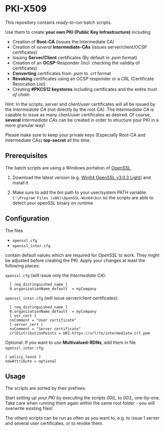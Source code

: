 # PKI-X509
This repository contains *ready-to-run* batch scripts.

 Use them to create **your own PKI (Public Key Infrastructure)** including 
 - Creation of **Root-CA** (issues the Intermediate CA)
 - Creation of *several* **Intermediate-CAs** (issues server/client/OCSP certificates)
 - Issuing **Server/Client** certificates (By default in *.pem* format)
 - Creation of an **OCSP**-Responder (Incl. checking the validity of certificates)
 - **Converting** certificates from *.pem* to *.crt* format
 - **Revoking** certificates using an OCSP responder or a CRL (Certificate Revocation List)
 - Creating **#PKCS12 keystores** including certificates and the entire *trust of chain*

Hint: In the scripts, server and client/user certificates will all be issued by the *Intermediate CA* (not directly by the root CA). 
The *Intermediate CA* is capable to issue as many client/user certificates as desired. Of course, **several** *Intermediate CA*s can be created in order to structure your PKI in a more granular way!
 
 Please make sure to keep your private keys (Especially Root-CA and Intermediate CAs) **top-secret** all the time.

## Prerequisites
The batch scripts are using a Windows portation of [OpenSSL](https://www.openssl.org/).

1.  Download the latest version (e.g. [Win64 OpenSSL v3.0.3 Light](https://slproweb.com/products/Win32OpenSSL.html "Win64 OpenSSL")) and install it
 
2. Make sure to add the *bin* path to your user/system PATH variable: `C:\Program Files (x86)\OpenSSL-Win64\bin` so the scripts are able to detect your openSSL binary on runtime

## Configuration
The files

- `openssl.cfg`
- `openssl_inter.cfg`

contain default values which are required for *OpenSSL* to work. They might be adjusted before creating the PKI. Apply your changes at least the following places:

`openssl.cfg` (will issue only the *Intermediate CA*):
```
  [ req_distinguished_name ]
  0.organizationName_default  = myCompany
```

`openssl_inter.cfg` (will issue server/client certificates):
```
  [ req_distinguished_name ]
  0.organizationName_default  = myCompany
  [ usr_cert ]
  nsComment = "User certificate"
  [ server_cert ]
  nsComment = "Server certificate"
  crlDistributionPoints = URI:https://url/to/intermediate.crl.pem
  ```
  
Optional: If you want to use **Multivalued-RDNs**, add them in file `openssl_inter.cfg`:
```
[ policy_loose ]
newAttribute = optional
```

## Usage
The scripts are sorted by their prefixes.

Start *setting up your PKI* by executing the scripts *000_* to *003_* one-by-one. Take care when running them again within the same root folder - you will overwrite existing files!

The otherö scripts can be run as often as you want to, e.g. to issue 1 server and several user certificates, or to revoke them.
